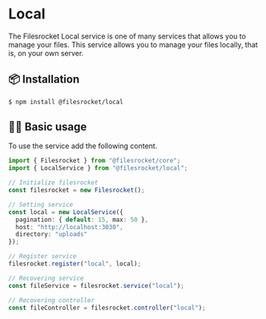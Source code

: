 # Local

The Filesrocket Local service is one of many services that allows you to manage your files. This service allows you to manage your files locally, that is, on your own server.

## 📦 Installation

```bash
$ npm install @filesrocket/local
```

## 🧑‍💻 Basic usage

To use the service add the following content.

```ts
import { Filesrocket } from "@filesrocket/core";
import { LocalService } from "@filesrocket/local";

// Initialize filesrocket
const filesrocket = new Filesrocket();

// Setting service
const local = new LocalService({
  pagination: { default: 15, max: 50 },
  host: "http://localhost:3030",
  directory: "uploads"
});

// Register service
filesrocket.register("local", local);

// Recovering service
const fileService = filesrocket.service("local");

// Recovering controller
const fileController = filesrocket.controller("local");
```
